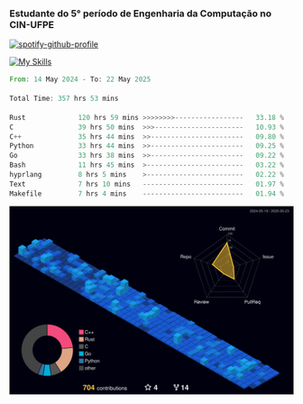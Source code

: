 
### Estudante do 5° período de Engenharia da Computação no CIN-UFPE

[![spotify-github-profile](https://spotify-github-profile.kittinanx.com/api/view?uid=21nggge2ld354asa4l3xoze2q&cover_image=true&theme=novatorem&show_offline=false&background_color=000000&interchange=true&bar_color=53b14f&bar_color_cover=true)](https://github.com/kittinan/spotify-github-profile)


[![My Skills](https://skillicons.dev/icons?i=c,cpp,rust,py,java,neovim&theme=dark)](https://skillicons.dev)

<!--START_SECTION:waka-->

```rust
From: 14 May 2024 - To: 22 May 2025

Total Time: 357 hrs 53 mins

Rust             120 hrs 59 mins >>>>>>>>-----------------   33.18 %
C                39 hrs 50 mins  >>>----------------------   10.93 %
C++              35 hrs 44 mins  >>-----------------------   09.80 %
Python           33 hrs 44 mins  >>-----------------------   09.25 %
Go               33 hrs 38 mins  >>-----------------------   09.22 %
Bash             11 hrs 45 mins  >------------------------   03.22 %
hyprlang         8 hrs 5 mins    >------------------------   02.22 %
Text             7 hrs 10 mins   -------------------------   01.97 %
Makefile         7 hrs 4 mins    -------------------------   01.94 %
```

<!--END_SECTION:waka-->

![](./profile-3d-contrib/profile-night-view.svg)
